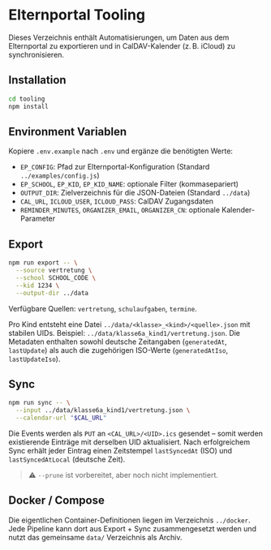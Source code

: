 # Elternportal Tooling

Dieses Verzeichnis enthält Automatisierungen, um Daten aus dem Elternportal zu exportieren und in CalDAV-Kalender (z. B. iCloud) zu synchronisieren.

## Installation

```bash
cd tooling
npm install
```

## Environment Variablen

Kopiere `.env.example` nach `.env` und ergänze die benötigten Werte:

- `EP_CONFIG`: Pfad zur Elternportal-Konfiguration (Standard `../examples/config.js`)
- `EP_SCHOOL`, `EP_KID`, `EP_KID_NAME`: optionale Filter (kommasepariert)
- `OUTPUT_DIR`: Zielverzeichnis für die JSON-Dateien (Standard `../data`)
- `CAL_URL`, `ICLOUD_USER`, `ICLOUD_PASS`: CalDAV Zugangsdaten
- `REMINDER_MINUTES`, `ORGANIZER_EMAIL`, `ORGANIZER_CN`: optionale Kalender-Parameter

## Export

```bash
npm run export -- \
  --source vertretung \
  --school SCHOOL_CODE \
  --kid 1234 \
  --output-dir ../data
```

Verfügbare Quellen: `vertretung`, `schulaufgaben`, `termine`.

Pro Kind entsteht eine Datei `../data/<klasse>_<kind>/<quelle>.json` mit stabilen UIDs. Beispiel: `../data/klasse6a_kind1/vertretung.json`.
Die Metadaten enthalten sowohl deutsche Zeitangaben (`generatedAt`, `lastUpdate`) als auch die zugehörigen ISO-Werte (`generatedAtIso`, `lastUpdateIso`).

## Sync

```bash
npm run sync -- \
  --input ../data/klasse6a_kind1/vertretung.json \
  --calendar-url "$CAL_URL"
```

Die Events werden als `PUT` an `<CAL_URL>/<UID>.ics` gesendet – somit werden existierende Einträge mit derselben UID aktualisiert. Nach erfolgreichem Sync erhält jeder Eintrag einen Zeitstempel `lastSyncedAt` (ISO) und `lastSyncedAtLocal` (deutsche Zeit).

> ⚠️ `--prune` ist vorbereitet, aber noch nicht implementiert.

## Docker / Compose

Die eigentlichen Container-Definitionen liegen im Verzeichnis `../docker`. Jede Pipeline kann dort aus Export + Sync zusammengesetzt werden und nutzt das gemeinsame `data/` Verzeichnis als Archiv.
